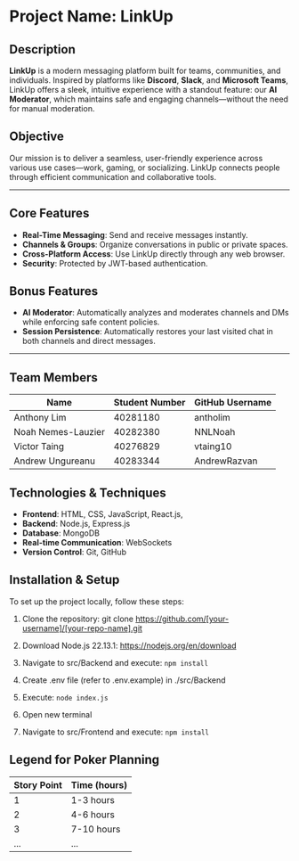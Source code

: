 # Project Name: LinkUp

## Description
**LinkUp** is a modern messaging platform built for teams, communities, and individuals. Inspired by platforms like **Discord**, **Slack**, and **Microsoft Teams**, LinkUp offers a sleek, intuitive experience with a standout feature: our **AI Moderator**, which maintains safe and engaging channels—without the need for manual moderation.

## Objective
Our mission is to deliver a seamless, user-friendly experience across various use cases—work, gaming, or socializing. LinkUp connects people through efficient communication and collaborative tools.

---

## Core Features
- **Real-Time Messaging**: Send and receive messages instantly.
- **Channels & Groups**: Organize conversations in public or private spaces.
- **Cross-Platform Access**: Use LinkUp directly through any web browser.
- **Security**: Protected by JWT-based authentication.

## Bonus Features
- **AI Moderator**: Automatically analyzes and moderates channels and DMs while enforcing safe content policies.
- **Session Persistence**: Automatically restores your last visited chat in both channels and direct messages.

---
## Team Members
| Name            | Student Number | GitHub Username  |
|-----------------|----------------|------------------|
| Anthony Lim     | 40281180    | antholim|
| Noah Nemes-Lauzier | 40282380    | NNLNoah|
| Victor Taing | 40276829    | vtaing10|
| Andrew Ungureanu | 40283344    | AndrewRazvan|

## Technologies & Techniques
- **Frontend**: HTML, CSS, JavaScript, React.js, 
- **Backend**: Node.js, Express.js 
- **Database**: MongoDB
- **Real-time Communication**: WebSockets
- **Version Control**: Git, GitHub

## Installation & Setup
To set up the project locally, follow these steps:

1. Clone the repository:
   git clone https://github.com/[your-username]/[your-repo-name].git

2. Download Node.js 22.13.1:
   https://nodejs.org/en/download

3. Navigate to src/Backend and execute:
    ```npm install```

4. Create .env file (refer to .env.example) in ./src/Backend

5. Execute:
   ```node index.js```

6. Open new terminal

7. Navigate to src/Frontend and execute:
   ```npm install```

## Legend for Poker Planning
| Story Point |  Time (hours)  |
| ----------- |  ------------  |
|      1      |  1-3 hours     |
|      2      |  4-6 hours     |
|      3      |  7-10 hours    |
|     ...     |      ...       |
